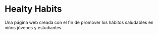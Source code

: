 # Healty Habits

Una página web creada con el fin de promover los hábitos saludables en niños jóvenes y estudiantes 



